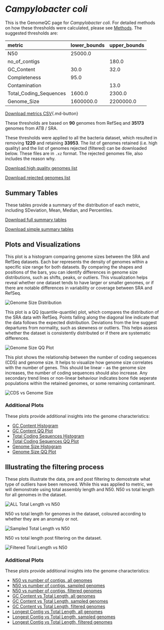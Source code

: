 # *Campylobacter coli*

This is the GenomeQC page for *Campylobacter coli*. For detailed methods on how these thresholds were calculated, please see [Methods](../../methods.md).
The suggested thresholds are: 

| metric                 | lower_bounds   | upper_bounds   |
|:-----------------------|:---------------|:---------------|
| N50                    | 25000.0        |                |
| no_of_contigs          |                | 180.0          |
| GC_Content             | 30.0           | 32.0           |
| Completeness           | 95.0           |                |
| Contamination          |                | 13.0           |
| Total_Coding_Sequences | 1600.0         | 2300.0         |
| Genome_Size            | 1600000.0      | 2200000.0      |

[Download metrics CSV](Campylobacter_coli_metrics.csv){.md-button}


These thresholds are based on **90** genomes from RefSeq and **35173** genomes from ATB / SRA.

These thresholds were applied to all the bacteria dataset, which resulted in removing **1220** and retaining **33953**.
The list of genomes retained (i.e. high quality) and the list of genomes rejected (filtered) can be downloaded below. These files are in `.xz` format. The rejected genomes file, also includes the reason why.

[Download high quality genomes list](Campylobacter_coli_high_quality_genomes.csv.xz)


[Download rejected genomes list](Campylobacter_coli_filtered_out_genomes.csv.xz)



## Summary Tables
These tables provide a summary of the distribution of each metric, including SDeviation, Mean, Median, and Percentiles.

[Download full summary tables](summary.csv)

[Download simple summary tables](selected_summary.csv)

## Plots and Visualizations

This plot is a histogram comparing genome sizes between the SRA and RefSeq datasets. Each bar represents the density of genomes within a specific size range for both datasets. By comparing the shapes and positions of the bars, you can identify differences in genome size distributions, such as shifts, peaks, or outliers. This visualization helps reveal whether one dataset tends to have larger or smaller genomes, or if there are notable differences in variability or coverage between SRA and RefSeq.

![Genome Size Distribution](Genome_Size_refseq_histogram_kde.png)

This plot is a QQ (quantile-quantile) plot, which compares the distribution of the SRA data with RefSeq. Points falling along the diagonal line indicate that the data follows the expected distribution. Deviations from the line suggest departures from normality, such as skewness or outliers. This helps assess whether the dataset is consistently distributed or if there are systematic differences.

![Genome Size QQ Plot](Genome_Size_refseq_qqplot.png)

This plot shows the relationship between the number of coding sequences (CDS) and genome size. It helps to visualize how genome size correlates with the number of genes. This should be linear - as the genome size increases, the number of coding sequences should also increase. Any secondary trend lines or non-linear behaviour indicates bone fide seperate populations within the retained genomes, or some remaining contaminant. 

![CDS vs Genome Size](Campylobacter_coli_CDS_vs_Genome_Size.png)

### Additional Plots

These plots provide additional insights into the genome characteristics:

- [GC Content Histogram](GC_Content_refseq_histogram_kde.png)
- [GC Content QQ Plot](GC_Content_refseq_qqplot.png)
- [Total Coding Sequences Histogram](Total_Coding_Sequences_refseq_histogram_kde.png)
- [Total Coding Sequences QQ Plot](Total_Coding_Sequences_refseq_qqplot.png)
- [Genome Size Histogram](Genome_Size_refseq_histogram_kde.png)
- [Genome Size QQ Plot](Genome_Size_refseq_qqplot.png)
## Illustrating the filtering process
These plots illustrate the data, pre and post filtering to demostrate what type of outliers have been removed. While this was applied to metric, we will demonstrate using total assembly length and N50.
N50 vs total length for all genomes in the dataset.

![ALL Total Length vs N50](Campylobacter_coli_all_total_length_N50.png)

N50 vs total length for genomes in the dataset, coloured according to whether they are an anomaly or not.

![Sampled Total Length vs N50](Campylobacter_coli_sample_total_length_N50.png)

N50 vs total length post filtering on the dataset.

![Filtered Total Length vs N50](Campylobacter_coli_filt_total_length_N50.png)

### Additional Plots

These plots provide additional insights into the genome characteristics:

- [N50 vs number of contigs, all genomes](Campylobacter_coli_all_N50_number.png)
- [N50 vs number of contigs, sampled genomes](Campylobacter_coli_sample_N50_number.png)
- [N50 vs number of contigs, filtered genomes](Campylobacter_coli_filt_N50_number.png)
- [GC Content vs Total Length, all genomes](Campylobacter_coli_all_total_length_GC_Content.png)
- [GC Content vs Total Length, sampled genomes](Campylobacter_coli_sample_total_length_GC_Content.png)
- [GC Content vs Total Length, filtered genomes](Campylobacter_coli_filt_total_length_GC_Content.png)
- [Longest Contig vs Total Length, all genomes](Campylobacter_coli_all_total_length_longest.png)
- [Longest Contig vs Total Length, sampled genomes](Campylobacter_coli_sample_total_length_longest.png)
- [Longest Contig vs Total Length, filtered genomes](Campylobacter_coli_filt_total_length_longest.png)
